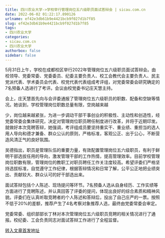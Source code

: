 ```yaml
---
title: 四川农业大学->学校举行管理岗位五六级职员面试答辩会 | sicau.com.cn
date: 2022-06-02 01:22:17.890126
urlname: ef42e3db61b9e4421bcb9f027d1b7f85
slug: ef42e3db61b9e4421bcb9f027d1b7f85
tags: 
- 四川农业大学
categories:
- sicau.com.cn
- 四川农业大学
authorbox: false
sidebar: false
---
```

5月31日上午，学校在成都校区举行2022年管理岗位五六级职员面试答辩会。由校领导、党委常委、党委委员、纪委主要负责人、校工会教代会主要负责人、民主党派代表、学术委员会代表、校党代表代表组成考评组，对党委常委会研究确定的7名预备人选进行了考评。会议由校党委书记庄天慧主持。  

会上，庄天慧首先向与会评委通报了管理岗位五六级职员的职数、配备和空缺等情况。她谈到，学校管理岗位职数总量有限，空岗越来越
<!--more-->
少，岗位越来越紧张，为进一步调动干部干事创业的积极性、主动性和创造性，经党委常委会集体研究，决定对管理岗位职员聘任制度进行改革，并将于近期印发。就做好本次竞聘答辩，她强调，考评组成员要坚持重实干、重业绩、重担当的选人用人导向和德才兼备、群众公认的原则，严格标准，客观公正、出于公心，不断营造风清正气的良好氛围。

吴德指出，职员是管理队伍的重要力量，有效配置管理岗位五六级职员，有利于鲜明干部选拔任用的导向，激发管理干部的工作热情，提高管理效率。目前学校管理岗位职数有限，管理岗位的教职工对职员聘任工作关注度较高。希望评委们严格坚持选拔标准，自觉遵守工作纪律，根据答辩情况和日常了解，公平公正地把业绩突出、贡献较大、群众认可的好干部选出来。

面试答辩包括个人陈述、现场提问等环节。7名预备人选从自身经历、工作实绩等方面进行了竞聘陈述，并认真回答了评委的提问，体现出良好的综合素质和精神风貌。评委们在认真听取竞聘者的个人陈述和答辩后，投出了自己庄严的一票。按照不低于20%的差额，推荐产生了4名考察对象推荐人选，最终由党委常委会审定。

党委常委、组织部部长丁林对本次管理岗位五六级职员竞聘的相关情况进行了通报。校纪委、工会负责同志对面试答辩工作进行了全程监督。



[转入文章首发地址](https://news.sicau.edu.cn/info/1078/68087.htm)